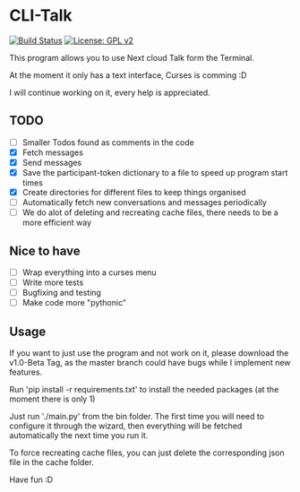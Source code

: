 # CLI-Talk
[![Build Status](https://travis-ci.org/mrchainman/CLI-Talk.svg?branch=master)](https://travis-ci.org/mrchainman/CLI-Talk)
[![License: GPL v2](https://img.shields.io/badge/License-GPL%20v2-blue.svg)](https://www.gnu.org/licenses/old-licenses/gpl-2.0.en.html)

This program allows you to use Next cloud Talk form the Terminal.

At the moment it only has a text interface, Curses is comming :D

I will continue working on it, every help is appreciated.

## TODO
- [ ] Smaller Todos found as comments in the code
- [x] Fetch messages
- [x] Send messages
- [x] Save the participant-token dictionary to a file to speed up program start times
- [x] Create directories for different files to keep things organised
- [ ] Automatically fetch new conversations and messages periodically
- [ ] We do alot of deleting and recreating cache files, there needs to be a more efficient way

## Nice to have
- [ ] Wrap everything into a curses menu
- [ ] Write more tests
- [ ] Bugfixing and testing
- [ ] Make code more "pythonic"

## Usage
If you want to just use the program and not work on it, please download the v1.0-Beta Tag, as the master branch could have bugs while I implement new features.

Run 'pip install -r requirements.txt' to install the needed packages (at the moment there is only 1)

Just run './main.py' from the bin folder.
The first time you will need to configure it through the wizard, then everything will be fetched automatically the next time you run it.

To force recreating cache files, you can just delete the corresponding json file in the cache folder.

Have fun :D
